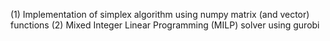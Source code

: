 (1) Implementation of simplex algorithm using numpy matrix (and vector) functions
(2) Mixed Integer Linear Programming (MILP) solver using gurobi

